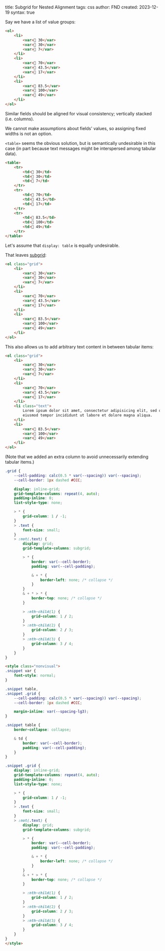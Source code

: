 title: Subgrid for Nested Alignment
tags: css
author: FND
created: 2023-12-19
syntax: true

Say we have a list of value groups:

```markdown allowHTML
<ol>
    <li>
        <var>📐 30</var>
        <var>📏 30</var>
        <var>🔗 7</var>
    </li>
    <li>
        <var>📐 70</var>
        <var>📏 43.5</var>
        <var>🔗 17</var>
    </li>
    <li>
        <var>📐 83.5</var>
        <var>📏 100</var>
        <var>🔗 49</var>
    </li>
</ol>
```

Similar fields should be aligned for visual consistency; vertically stacked
(i.e. columns).

We cannot make assumptions about fields' values, so assigning fixed widths is
not an option.

`<table>` seems the obvious solution, but is semantically undesirable in this
case (in part because text messages might be interspersed among tabular data).

```markdown allowHTML
<table>
    <tr>
        <td>📐 30</td>
        <td>📏 30</td>
        <td>🔗 7</td>
    </tr>
    <tr>
        <td>📐 70</td>
        <td>📏 43.5</td>
        <td>🔗 17</td>
    </tr>
    <tr>
        <td>📐 83.5</td>
        <td>📏 100</td>
        <td>🔗 49</td>
    </tr>
</table>
```

Let's assume that `display: table` is equally undesirable.

That leaves [subgrid](https://dev.to/kenbellows/why-we-need-css-subgrid-53mh):

```markdown allowHTML
<ol class="grid">
    <li>
        <var>📐 30</var>
        <var>📏 30</var>
        <var>🔗 7</var>
    </li>
    <li>
        <var>📐 70</var>
        <var>📏 43.5</var>
        <var>🔗 17</var>
    </li>
    <li>
        <var>📐 83.5</var>
        <var>📏 100</var>
        <var>🔗 49</var>
    </li>
</ol>
```

This also allows us to add arbitrary text content in between tabular items:

```markdown allowHTML
<ol class="grid">
    <li>
        <var>📐 30</var>
        <var>📏 30</var>
        <var>🔗 7</var>
    </li>
    <li>
        <var>📐 70</var>
        <var>📏 43.5</var>
        <var>🔗 17</var>
    </li>
    <li class="text">
        Lorem ipsum dolor sit amet, consectetur adipisicing elit, sed do
        eiusmod tempor incididunt ut labore et dolore magna aliqua.
    </li>
    <li>
        <var>📐 83.5</var>
        <var>📏 100</var>
        <var>🔗 49</var>
    </li>
</ol>
```

(Note that we added an extra column to avoid unnecessarily extending tabular
items.)

```css
.grid {
    --cell-padding: calc(0.5 * var(--spacing)) var(--spacing);
    --cell-border: 1px dashed #CCC;

    display: inline-grid;
    grid-template-columns: repeat(4, auto);
    padding-inline: 0;
    list-style-type: none;

    > * {
        grid-column: 1 / -1;
    }
    > .text {
        font-size: small;
    }
    > :not(.text) {
        display: grid;
        grid-template-columns: subgrid;

        > * {
            border: var(--cell-border);
            padding: var(--cell-padding);

            & + * {
                border-left: none; /* collapse */
            }
        }
        & + * > * {
            border-top: none; /* collapse */
        }

        > :nth-child(1) {
            grid-column: 1 / 2;
        }
        > :nth-child(2) {
            grid-column: 2 / 3;
        }
        > :nth-child(3) {
            grid-column: 3 / 4;
        }
    }
}
```

```markdown allowHTML
<style class="nonvisual">
.snippet var {
    font-style: normal;
}

.snippet table,
.snippet .grid {
    --cell-padding: calc(0.5 * var(--spacing)) var(--spacing);
    --cell-border: 1px dashed #CCC;

    margin-inline: var(--spacing-lg3);
}

.snippet table {
    border-collapse: collapse;

    & td {
        border: var(--cell-border);
        padding: var(--cell-padding);
    }
}

.snippet .grid {
    display: inline-grid;
    grid-template-columns: repeat(4, auto);
    padding-inline: 0;
    list-style-type: none;

    > * {
        grid-column: 1 / -1;
    }
    > .text {
        font-size: small;
    }
    > :not(.text) {
        display: grid;
        grid-template-columns: subgrid;

        > * {
            border: var(--cell-border);
            padding: var(--cell-padding);

            & + * {
                border-left: none; /* collapse */
            }
        }
        & + * > * {
            border-top: none; /* collapse */
        }

        > :nth-child(1) {
            grid-column: 1 / 2;
        }
        > :nth-child(2) {
            grid-column: 2 / 3;
        }
        > :nth-child(3) {
            grid-column: 3 / 4;
        }
    }
}
</style>
```
